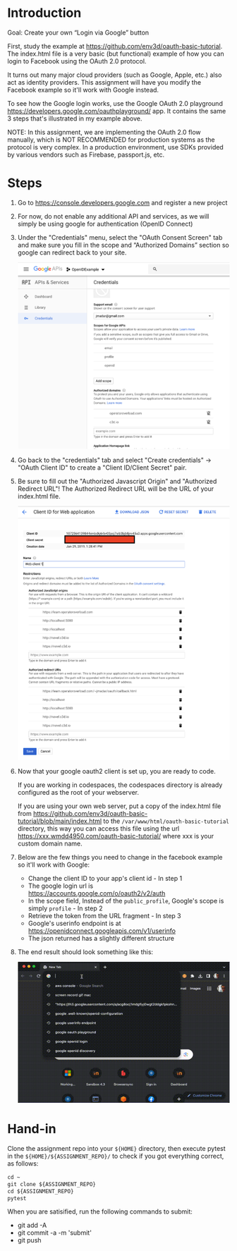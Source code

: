 # Introduction

Goal: Create your own “Login via Google” button

First, study the example at https://github.com/env3d/oauth-basic-tutorial.
The index.html file is a very basic (but functional) example of how you can
login to Facebook using the OAuth 2.0 protocol.

It turns out many major cloud providers (such as Google, Apple, etc.)
also act as identity providers.  This assignment will have you modify the
Facebook example so it'll work with Google instead.

To see how the Google login works, use the Google OAuth 2.0 playground
https://developers.google.com/oauthplayground/ app.  It contains the same
3 steps that's illustrated in my example above.

NOTE: In this assignment, we are implementing the OAuth 2.0 flow manually,
which is NOT RECOMMENDED for production systems as the protocol is very
complex.  In a production environment, use SDKs provided by various vendors
such as Firebase, passport.js, etc.

# Steps

  1. Go to https://console.developers.google.com and register a new project
  
  1. For now, do not enable any additional API and services, as we will simply
     be using google for authentication (OpenID Connect)

  1. Under the "Credentials" menu, select the "OAuth Consent Screen" tab and make
     sure you fill in the scope and “Authorized Domains” section so google can
     redirect back to your site.

     ![Credentials](images/image3.png)

  1. Go back to the "credentials" tab and select
     "Create credentials" -> "OAuth Client ID" to create a
     "Client ID/Client Secret" pair.

  1. Be sure to fill out the "Authorized Javascript Origin" and
     "Authorized Redirect URL"!  The Authorized Redirect URL will
     be the URL of your index.html file.

     ![Credentials](images/image2.png)

  1. Now that your google oauth2 client is set up, you are ready to code.

     If you are working in codespaces, the codespaces directory is already 
     configured as the root of your webserver.

     If you are using your own web server, put a copy of the index.html file from
     https://github.com/env3d/oauth-basic-tutorial/blob/main/index.html
     to the `/var/www/html/oauth-basic-tutorial` directory, this way
     you can access this file using the url
     https://xxx.wmdd4950.com/oauth-basic-tutorial/
     where xxx is your custom domain name.

  1. Below are the few things you need to change in the facebook example
     so it'll work with Google:

        - Change the client ID to your app's client id
	- In step 1
	    - The google login url is https://accounts.google.com/o/oauth2/v2/auth
	    - In the scope field, Instead of the `public_profile`, Google's scope is simply `profile`
	- In step 2
	    - Retrieve the token from the URL fragment
	- In step 3
       - Google's userinfo endpoint is at https://openidconnect.googleapis.com/v1/userinfo 
	    - The json returned has a slightly different structure

  1. The end result should look something like this:

     ![Result](images/image1.gif)


# Hand-in

Clone the assignment repo into your `${HOME}` directory, then execute pytest
in the `${HOME}/${ASSIGNMENT_REPO}/` to check if you got everything correct,
as follows:

```
cd ~
git clone ${ASSIGNMENT_REPO}
cd ${ASSIGNMENT_REPO}
pytest
```

When you are satisified, run the following commands to submit:

  - git add -A
  - git commit -a -m 'submit'
  - git push


